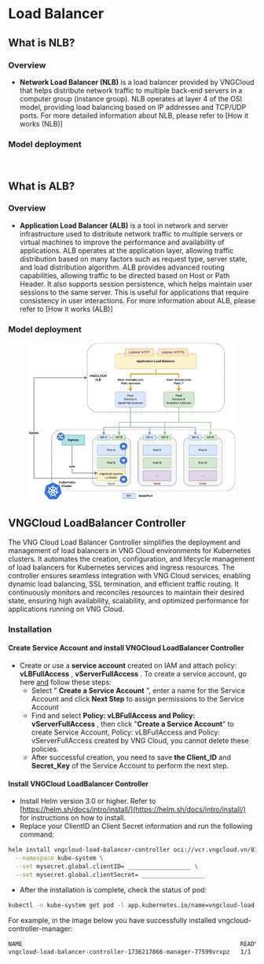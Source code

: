 # Load Balancer

## What is NLB?

### Overview

* **Network Load Balancer (NLB)** is a load balancer provided by VNGCloud that helps distribute network traffic to multiple back-end servers in a computer group (instance group). NLB operates at layer 4 of the OSI model, providing load balancing based on IP addresses and TCP/UDP ports. For more detailed information about NLB, please refer to \[How it works (NLB)]

### Model deployment

<figure><img src="https://docs.vngcloud.vn/~gitbook/image?url=https%3A%2F%2F3672463924-files.gitbook.io%2F%7E%2Ffiles%2Fv0%2Fb%2Fgitbook-x-prod.appspot.com%2Fo%2Fspaces%252FB0NrrrdJdpYOYzRkbWp5%252Fuploads%252FVYBtJjEoUNgDi1f5J9vL%252Fimage.png%3Falt%3Dmedia%26token%3D554a2d62-320e-48d1-a884-3c7cce589071&#x26;width=768&#x26;dpr=4&#x26;quality=100&#x26;sign=d7f786ac&#x26;sv=1" alt=""><figcaption></figcaption></figure>

## What is ALB?

### Overview

* **Application Load Balancer (ALB)** is a tool in network and server infrastructure used to distribute network traffic to multiple servers or virtual machines to improve the performance and availability of applications. ALB operates at the application layer, allowing traffic distribution based on many factors such as request type, server state, and load distribution algorithm. ALB provides advanced routing capabilities, allowing traffic to be directed based on Host or Path Header. It also supports session persistence, which helps maintain user sessions to the same server. This is useful for applications that require consistency in user interactions. For more information about ALB, please refer to \[How it works (ALB)]

### Model deployment

<figure><img src="../../../.gitbook/assets/image (1) (1) (1) (1) (1) (1) (1) (1) (1) (1) (1) (1) (1) (1) (1) (1) (1) (1) (1) (1) (1) (1) (1) (1) (1) (1).png" alt=""><figcaption></figcaption></figure>

## VNGCloud LoadBalancer Controller

The VNG Cloud Load Balancer Controller simplifies the deployment and management of load balancers in VNG Cloud environments for Kubernetes clusters. It automates the creation, configuration, and lifecycle management of load balancers for Kubernetes services and ingress resources. The controller ensures seamless integration with VNG Cloud services, enabling dynamic load balancing, SSL termination, and efficient traffic routing. It continuously monitors and reconciles resources to maintain their desired state, ensuring high availability, scalability, and optimized performance for applications running on VNG Cloud.

### Installation

#### Create Service Account and install VNGCloud LoadBalancer Controller

* Create or use a **service account** created on IAM and attach policy: **vLBFullAccess** , **vServerFullAccess** . To create a service account, go here [and](https://iam.console.vngcloud.vn/service-accounts) follow these steps:
  * Select " **Create a Service Account** ", enter a name for the Service Account and click **Next Step** to assign permissions to the Service Account
  * Find and select **Policy: vLBFullAccess and Policy: vServerFullAccess** , then click "**Create a Service Account**" to create Service Account, Policy: vLBFullAccess and Policy: vServerFullAccess created by VNG Cloud, you cannot delete these policies.
  * After successful creation, you need to save **the Client\_ID** and **Secret\_Key** of the Service Account to perform the next step.

#### Install VNGCloud LoadBalancer Controller

* Install Helm version 3.0 or higher. Refer to [https://helm.sh/docs/intro/install/](https://helm.sh/docs/intro/install/) for instructions on how to install.
* Replace your ClientID an Client Secret information and run the following command:

```bash
helm install vngcloud-load-balancer-controller oci://vcr.vngcloud.vn/81-vks-public/vks-helm-charts/vngcloud-load-balancer-controller \
  --namespace kube-system \
  --set mysecret.global.clientID= __________________ \
  --set mysecret.global.clientSecret= __________________
```

* After the installation is complete, check the status of pod:

```bash
kubectl -n kube-system get pod -l app.kubernetes.io/name=vngcloud-load-balancer-controller
```

For example, in the image below you have successfully installed vngcloud-controller-manager:

```bash
NAME                                                              READY   STATUS    RESTARTS   AGE
vngcloud-load-balancer-controller-1736217866-manager-77599vrxpz   1/1     Running   0          4h24m
```
